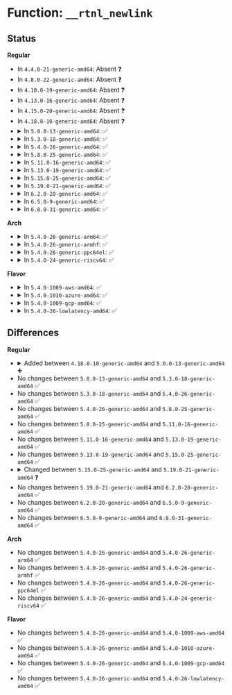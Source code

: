 # Function: <code>__rtnl_newlink</code>

## Status
<b>Regular</b>
<ul>
<li>
In <code>4.4.0-21-generic-amd64</code>: Absent ❓
</li>
<li>
In <code>4.8.0-22-generic-amd64</code>: Absent ❓
</li>
<li>
In <code>4.10.0-19-generic-amd64</code>: Absent ❓
</li>
<li>
In <code>4.13.0-16-generic-amd64</code>: Absent ❓
</li>
<li>
In <code>4.15.0-20-generic-amd64</code>: Absent ❓
</li>
<li>
In <code>4.18.0-10-generic-amd64</code>: Absent ❓
</li>
<li>
<details>
<summary>In <code>5.0.0-13-generic-amd64</code>: ✅</summary>

```c
int __rtnl_newlink(struct sk_buff * skb, struct nlmsghdr * nlh, struct nlattr * * attr, struct netlink_ext_ack * extack)
```

```json
{
  "name": "__rtnl_newlink",
  "collision_type": "Unique Static",
  "inline_type": "No",
  "funcs": [
    {
      "addr": 18446744071588088592,
      "name": "__rtnl_newlink",
      "external": false,
      "loc": "net/core/rtnetlink.c:2976",
      "file": "net/core/rtnetlink.c",
      "inline": "seen, unknown",
      "caller_inline": [],
      "caller_func": [
        "net/core/rtnetlink.c:rtnl_newlink"
      ]
    }
  ],
  "symbols": [
    {
      "addr": 18446744071588088592,
      "name": "__rtnl_newlink",
      "section": ".text",
      "bind": "STB_LOCAL",
      "size": 2308
    }
  ]
}
```
</details>
</li>
<li>
<details>
<summary>In <code>5.3.0-18-generic-amd64</code>: ✅</summary>

```c
int __rtnl_newlink(struct sk_buff * skb, struct nlmsghdr * nlh, struct nlattr * * attr, struct netlink_ext_ack * extack)
```

```json
{
  "name": "__rtnl_newlink",
  "collision_type": "Unique Static",
  "inline_type": "No",
  "funcs": [
    {
      "addr": 18446744071588403568,
      "name": "__rtnl_newlink",
      "external": false,
      "loc": "net/core/rtnetlink.c:2987",
      "file": "net/core/rtnetlink.c",
      "inline": "seen, unknown",
      "caller_inline": [],
      "caller_func": [
        "net/core/rtnetlink.c:rtnl_newlink"
      ]
    }
  ],
  "symbols": [
    {
      "addr": 18446744071588403568,
      "name": "__rtnl_newlink",
      "section": ".text",
      "bind": "STB_LOCAL",
      "size": 2402
    }
  ]
}
```
</details>
</li>
<li>
<details>
<summary>In <code>5.4.0-26-generic-amd64</code>: ✅</summary>

```c
int __rtnl_newlink(struct sk_buff * skb, struct nlmsghdr * nlh, struct nlattr * * attr, struct netlink_ext_ack * extack)
```

```json
{
  "name": "__rtnl_newlink",
  "collision_type": "Unique Static",
  "inline_type": "No",
  "funcs": [
    {
      "addr": 18446744071588609952,
      "name": "__rtnl_newlink",
      "external": false,
      "loc": "net/core/rtnetlink.c:3018",
      "file": "net/core/rtnetlink.c",
      "inline": "seen, unknown",
      "caller_inline": [],
      "caller_func": [
        "net/core/rtnetlink.c:rtnl_newlink"
      ]
    }
  ],
  "symbols": [
    {
      "addr": 18446744071588609952,
      "name": "__rtnl_newlink",
      "section": ".text",
      "bind": "STB_LOCAL",
      "size": 2402
    }
  ]
}
```
</details>
</li>
<li>
<details>
<summary>In <code>5.8.0-25-generic-amd64</code>: ✅</summary>

```c
int __rtnl_newlink(struct sk_buff * skb, struct nlmsghdr * nlh, struct nlattr * * attr, struct netlink_ext_ack * extack)
```

```json
{
  "name": "__rtnl_newlink",
  "collision_type": "Unique Static",
  "inline_type": "No",
  "funcs": [
    {
      "addr": 18446744071589449536,
      "name": "__rtnl_newlink",
      "external": false,
      "loc": "net/core/rtnetlink.c:3132",
      "file": "net/core/rtnetlink.c",
      "inline": "seen, unknown",
      "caller_inline": [],
      "caller_func": [
        "net/core/rtnetlink.c:rtnl_newlink"
      ]
    }
  ],
  "symbols": [
    {
      "addr": 18446744071589449536,
      "name": "__rtnl_newlink",
      "section": ".text",
      "bind": "STB_LOCAL",
      "size": 2505
    }
  ]
}
```
</details>
</li>
<li>
<details>
<summary>In <code>5.11.0-16-generic-amd64</code>: ✅</summary>

```c
int __rtnl_newlink(struct sk_buff * skb, struct nlmsghdr * nlh, struct nlattr * * attr, struct netlink_ext_ack * extack)
```

```json
{
  "name": "__rtnl_newlink",
  "collision_type": "Unique Static",
  "inline_type": "No",
  "funcs": [
    {
      "addr": 18446744071589450816,
      "name": "__rtnl_newlink",
      "external": false,
      "loc": "net/core/rtnetlink.c:3236",
      "file": "net/core/rtnetlink.c",
      "inline": "seen, unknown",
      "caller_inline": [],
      "caller_func": [
        "net/core/rtnetlink.c:rtnl_newlink"
      ]
    }
  ],
  "symbols": [
    {
      "addr": 18446744071589450816,
      "name": "__rtnl_newlink",
      "section": ".text",
      "bind": "STB_LOCAL",
      "size": 2500
    }
  ]
}
```
</details>
</li>
<li>
<details>
<summary>In <code>5.13.0-19-generic-amd64</code>: ✅</summary>

```c
int __rtnl_newlink(struct sk_buff * skb, struct nlmsghdr * nlh, struct nlattr * * attr, struct netlink_ext_ack * extack)
```

```json
{
  "name": "__rtnl_newlink",
  "collision_type": "Unique Static",
  "inline_type": "No",
  "funcs": [
    {
      "addr": 18446744071589347856,
      "name": "__rtnl_newlink",
      "external": false,
      "loc": "net/core/rtnetlink.c:3234",
      "file": "net/core/rtnetlink.c",
      "inline": "seen, unknown",
      "caller_inline": [],
      "caller_func": [
        "net/core/rtnetlink.c:rtnl_newlink"
      ]
    }
  ],
  "symbols": [
    {
      "addr": 18446744071589347856,
      "name": "__rtnl_newlink",
      "section": ".text",
      "bind": "STB_LOCAL",
      "size": 2551
    }
  ]
}
```
</details>
</li>
<li>
<details>
<summary>In <code>5.15.0-25-generic-amd64</code>: ✅</summary>

```c
int __rtnl_newlink(struct sk_buff * skb, struct nlmsghdr * nlh, struct nlattr * * attr, struct netlink_ext_ack * extack)
```

```json
{
  "name": "__rtnl_newlink",
  "collision_type": "Unique Static",
  "inline_type": "No",
  "funcs": [
    {
      "addr": 18446744071590078464,
      "name": "__rtnl_newlink",
      "external": false,
      "loc": "net/core/rtnetlink.c:3253",
      "file": "net/core/rtnetlink.c",
      "inline": "seen, unknown",
      "caller_inline": [],
      "caller_func": [
        "net/core/rtnetlink.c:rtnl_newlink"
      ]
    }
  ],
  "symbols": [
    {
      "addr": 18446744071590078464,
      "name": "__rtnl_newlink",
      "section": ".text",
      "bind": "STB_LOCAL",
      "size": 2586
    }
  ]
}
```
</details>
</li>
<li>
<details>
<summary>In <code>5.19.0-21-generic-amd64</code>: ✅</summary>

```c
int __rtnl_newlink(struct sk_buff * skb, struct nlmsghdr * nlh, struct rtnl_newlink_tbs * tbs, struct netlink_ext_ack * extack)
```

```json
{
  "name": "__rtnl_newlink",
  "collision_type": "Unique Static",
  "inline_type": "No",
  "funcs": [
    {
      "addr": 18446744071591626096,
      "name": "__rtnl_newlink",
      "external": false,
      "loc": "net/core/rtnetlink.c:3407",
      "file": "net/core/rtnetlink.c",
      "inline": "seen, unknown",
      "caller_inline": [],
      "caller_func": [
        "net/core/rtnetlink.c:rtnl_newlink"
      ]
    }
  ],
  "symbols": [
    {
      "addr": 18446744071591626096,
      "name": "__rtnl_newlink",
      "section": ".text",
      "bind": "STB_LOCAL",
      "size": 1801
    }
  ]
}
```
</details>
</li>
<li>
<details>
<summary>In <code>6.2.0-20-generic-amd64</code>: ✅</summary>

```c
int __rtnl_newlink(struct sk_buff * skb, struct nlmsghdr * nlh, struct rtnl_newlink_tbs * tbs, struct netlink_ext_ack * extack)
```

```json
{
  "name": "__rtnl_newlink",
  "collision_type": "Unique Static",
  "inline_type": "No",
  "funcs": [
    {
      "addr": 18446744071593408672,
      "name": "__rtnl_newlink",
      "external": false,
      "loc": "net/core/rtnetlink.c:3451",
      "file": "net/core/rtnetlink.c",
      "inline": "seen, unknown",
      "caller_inline": [],
      "caller_func": [
        "net/core/rtnetlink.c:rtnl_newlink"
      ]
    }
  ],
  "symbols": [
    {
      "addr": 18446744071593408672,
      "name": "__rtnl_newlink",
      "section": ".text",
      "bind": "STB_LOCAL",
      "size": 1805
    }
  ]
}
```
</details>
</li>
<li>
<details>
<summary>In <code>6.5.0-9-generic-amd64</code>: ✅</summary>

```c
int __rtnl_newlink(struct sk_buff * skb, struct nlmsghdr * nlh, struct rtnl_newlink_tbs * tbs, struct netlink_ext_ack * extack)
```

```json
{
  "name": "__rtnl_newlink",
  "collision_type": "Unique Static",
  "inline_type": "No",
  "funcs": [
    {
      "addr": 18446744071593872784,
      "name": "__rtnl_newlink",
      "external": false,
      "loc": "net/core/rtnetlink.c:3530",
      "file": "net/core/rtnetlink.c",
      "inline": "seen, unknown",
      "caller_inline": [],
      "caller_func": [
        "net/core/rtnetlink.c:rtnl_newlink"
      ]
    }
  ],
  "symbols": [
    {
      "addr": 18446744071593872784,
      "name": "__rtnl_newlink",
      "section": ".text",
      "bind": "STB_LOCAL",
      "size": 1888
    }
  ]
}
```
</details>
</li>
<li>
<details>
<summary>In <code>6.8.0-31-generic-amd64</code>: ✅</summary>

```c
int __rtnl_newlink(struct sk_buff * skb, struct nlmsghdr * nlh, struct rtnl_newlink_tbs * tbs, struct netlink_ext_ack * extack)
```

```json
{
  "name": "__rtnl_newlink",
  "collision_type": "Unique Static",
  "inline_type": "No",
  "funcs": [
    {
      "addr": 18446744071594656000,
      "name": "__rtnl_newlink",
      "external": false,
      "loc": "net/core/rtnetlink.c:3562",
      "file": "net/core/rtnetlink.c",
      "inline": "seen, unknown",
      "caller_inline": [],
      "caller_func": [
        "net/core/rtnetlink.c:rtnl_newlink"
      ]
    }
  ],
  "symbols": [
    {
      "addr": 18446744071594656000,
      "name": "__rtnl_newlink",
      "section": ".text",
      "bind": "STB_LOCAL",
      "size": 1911
    }
  ]
}
```
</details>
</li>
</ul>
<b>Arch</b>
<ul>
<li>
<details>
<summary>In <code>5.4.0-26-generic-arm64</code>: ✅</summary>

```c
int __rtnl_newlink(struct sk_buff * skb, struct nlmsghdr * nlh, struct nlattr * * attr, struct netlink_ext_ack * extack)
```

```json
{
  "name": "__rtnl_newlink",
  "collision_type": "Unique Static",
  "inline_type": "No",
  "funcs": [
    {
      "addr": 18446603336502156376,
      "name": "__rtnl_newlink",
      "external": false,
      "loc": "net/core/rtnetlink.c:3018",
      "file": "net/core/rtnetlink.c",
      "inline": "seen, unknown",
      "caller_inline": [],
      "caller_func": [
        "net/core/rtnetlink.c:rtnl_newlink"
      ]
    }
  ],
  "symbols": [
    {
      "addr": 18446603336502156376,
      "name": "__rtnl_newlink",
      "section": ".text",
      "bind": "STB_LOCAL",
      "size": 1776
    }
  ]
}
```
</details>
</li>
<li>
<details>
<summary>In <code>5.4.0-26-generic-armhf</code>: ✅</summary>

```c
int __rtnl_newlink(struct sk_buff * skb, struct nlmsghdr * nlh, struct nlattr * * attr, struct netlink_ext_ack * extack)
```

```json
{
  "name": "__rtnl_newlink",
  "collision_type": "Unique Static",
  "inline_type": "No",
  "funcs": [
    {
      "addr": 3234899184,
      "name": "__rtnl_newlink",
      "external": false,
      "loc": "net/core/rtnetlink.c:3018",
      "file": "net/core/rtnetlink.c",
      "inline": "seen, unknown",
      "caller_inline": [],
      "caller_func": [
        "net/core/rtnetlink.c:rtnl_newlink"
      ]
    }
  ],
  "symbols": [
    {
      "addr": 3234899184,
      "name": "__rtnl_newlink",
      "section": ".text",
      "bind": "STB_LOCAL",
      "size": 1932
    }
  ]
}
```
</details>
</li>
<li>
<details>
<summary>In <code>5.4.0-26-generic-ppc64el</code>: ✅</summary>

```c
int __rtnl_newlink(struct sk_buff * skb, struct nlmsghdr * nlh, struct nlattr * * attr, struct netlink_ext_ack * extack)
```

```json
{
  "name": "__rtnl_newlink",
  "collision_type": "Unique Static",
  "inline_type": "No",
  "funcs": [
    {
      "addr": 13835058055295625424,
      "name": "__rtnl_newlink",
      "external": false,
      "loc": "net/core/rtnetlink.c:3018",
      "file": "net/core/rtnetlink.c",
      "inline": "seen, unknown",
      "caller_inline": [],
      "caller_func": [
        "net/core/rtnetlink.c:rtnl_newlink"
      ]
    }
  ],
  "symbols": [
    {
      "addr": 13835058055295625424,
      "name": "__rtnl_newlink",
      "section": ".text",
      "bind": "STB_LOCAL",
      "size": 2320
    }
  ]
}
```
</details>
</li>
<li>
<details>
<summary>In <code>5.4.0-24-generic-riscv64</code>: ✅</summary>

```c
int __rtnl_newlink(struct sk_buff * skb, struct nlmsghdr * nlh, struct nlattr * * attr, struct netlink_ext_ack * extack)
```

```json
{
  "name": "__rtnl_newlink",
  "collision_type": "Unique Static",
  "inline_type": "No",
  "funcs": [
    {
      "addr": 18446743936278411482,
      "name": "__rtnl_newlink",
      "external": false,
      "loc": "net/core/rtnetlink.c:3018",
      "file": "net/core/rtnetlink.c",
      "inline": "seen, unknown",
      "caller_inline": [],
      "caller_func": [
        "net/core/rtnetlink.c:rtnl_newlink"
      ]
    }
  ],
  "symbols": [
    {
      "addr": 18446743936278411482,
      "name": "__rtnl_newlink",
      "section": ".text",
      "bind": "STB_LOCAL",
      "size": 1564
    }
  ]
}
```
</details>
</li>
</ul>
<b>Flavor</b>
<ul>
<li>
<details>
<summary>In <code>5.4.0-1009-aws-amd64</code>: ✅</summary>

```c
int __rtnl_newlink(struct sk_buff * skb, struct nlmsghdr * nlh, struct nlattr * * attr, struct netlink_ext_ack * extack)
```

```json
{
  "name": "__rtnl_newlink",
  "collision_type": "Unique Static",
  "inline_type": "No",
  "funcs": [
    {
      "addr": 18446744071588216688,
      "name": "__rtnl_newlink",
      "external": false,
      "loc": "net/core/rtnetlink.c:3018",
      "file": "net/core/rtnetlink.c",
      "inline": "seen, unknown",
      "caller_inline": [],
      "caller_func": [
        "net/core/rtnetlink.c:rtnl_newlink"
      ]
    }
  ],
  "symbols": [
    {
      "addr": 18446744071588216688,
      "name": "__rtnl_newlink",
      "section": ".text",
      "bind": "STB_LOCAL",
      "size": 2402
    }
  ]
}
```
</details>
</li>
<li>
<details>
<summary>In <code>5.4.0-1010-azure-amd64</code>: ✅</summary>

```c
int __rtnl_newlink(struct sk_buff * skb, struct nlmsghdr * nlh, struct nlattr * * attr, struct netlink_ext_ack * extack)
```

```json
{
  "name": "__rtnl_newlink",
  "collision_type": "Unique Static",
  "inline_type": "No",
  "funcs": [
    {
      "addr": 18446744071587929520,
      "name": "__rtnl_newlink",
      "external": false,
      "loc": "net/core/rtnetlink.c:3018",
      "file": "net/core/rtnetlink.c",
      "inline": "seen, unknown",
      "caller_inline": [],
      "caller_func": [
        "net/core/rtnetlink.c:rtnl_newlink"
      ]
    }
  ],
  "symbols": [
    {
      "addr": 18446744071587929520,
      "name": "__rtnl_newlink",
      "section": ".text",
      "bind": "STB_LOCAL",
      "size": 2402
    }
  ]
}
```
</details>
</li>
<li>
<details>
<summary>In <code>5.4.0-1009-gcp-amd64</code>: ✅</summary>

```c
int __rtnl_newlink(struct sk_buff * skb, struct nlmsghdr * nlh, struct nlattr * * attr, struct netlink_ext_ack * extack)
```

```json
{
  "name": "__rtnl_newlink",
  "collision_type": "Unique Static",
  "inline_type": "No",
  "funcs": [
    {
      "addr": 18446744071588548512,
      "name": "__rtnl_newlink",
      "external": false,
      "loc": "net/core/rtnetlink.c:3018",
      "file": "net/core/rtnetlink.c",
      "inline": "seen, unknown",
      "caller_inline": [],
      "caller_func": [
        "net/core/rtnetlink.c:rtnl_newlink"
      ]
    }
  ],
  "symbols": [
    {
      "addr": 18446744071588548512,
      "name": "__rtnl_newlink",
      "section": ".text",
      "bind": "STB_LOCAL",
      "size": 2402
    }
  ]
}
```
</details>
</li>
<li>
<details>
<summary>In <code>5.4.0-26-lowlatency-amd64</code>: ✅</summary>

```c
int __rtnl_newlink(struct sk_buff * skb, struct nlmsghdr * nlh, struct nlattr * * attr, struct netlink_ext_ack * extack)
```

```json
{
  "name": "__rtnl_newlink",
  "collision_type": "Unique Static",
  "inline_type": "No",
  "funcs": [
    {
      "addr": 18446744071588685984,
      "name": "__rtnl_newlink",
      "external": false,
      "loc": "net/core/rtnetlink.c:3018",
      "file": "net/core/rtnetlink.c",
      "inline": "seen, unknown",
      "caller_inline": [],
      "caller_func": [
        "net/core/rtnetlink.c:rtnl_newlink"
      ]
    }
  ],
  "symbols": [
    {
      "addr": 18446744071588685984,
      "name": "__rtnl_newlink",
      "section": ".text",
      "bind": "STB_LOCAL",
      "size": 2402
    }
  ]
}
```
</details>
</li>
</ul>

## Differences
<b>Regular</b>
<ul>
<li>
<details>
<summary>Added between <code>4.18.0-10-generic-amd64</code> and <code>5.0.0-13-generic-amd64</code> ➕</summary>

```c
int __rtnl_newlink(struct sk_buff * skb, struct nlmsghdr * nlh, struct nlattr * * attr, struct netlink_ext_ack * extack)
```
</details>
</li>
<li>
No changes between <code>5.0.0-13-generic-amd64</code> and <code>5.3.0-18-generic-amd64</code> ✅
</li>
<li>
No changes between <code>5.3.0-18-generic-amd64</code> and <code>5.4.0-26-generic-amd64</code> ✅
</li>
<li>
No changes between <code>5.4.0-26-generic-amd64</code> and <code>5.8.0-25-generic-amd64</code> ✅
</li>
<li>
No changes between <code>5.8.0-25-generic-amd64</code> and <code>5.11.0-16-generic-amd64</code> ✅
</li>
<li>
No changes between <code>5.11.0-16-generic-amd64</code> and <code>5.13.0-19-generic-amd64</code> ✅
</li>
<li>
No changes between <code>5.13.0-19-generic-amd64</code> and <code>5.15.0-25-generic-amd64</code> ✅
</li>
<li>
<details>
<summary>Changed between <code>5.15.0-25-generic-amd64</code> and <code>5.19.0-21-generic-amd64</code> ❓</summary>
<ul>
<li>
<b>Param added. </b>
<code>struct rtnl_newlink_tbs * tbs</code>
</li>
<li>
<b>Param removed. </b>
<code>struct nlattr * * attr</code>
</li>
</ul>
</details>
</li>
<li>
No changes between <code>5.19.0-21-generic-amd64</code> and <code>6.2.0-20-generic-amd64</code> ✅
</li>
<li>
No changes between <code>6.2.0-20-generic-amd64</code> and <code>6.5.0-9-generic-amd64</code> ✅
</li>
<li>
No changes between <code>6.5.0-9-generic-amd64</code> and <code>6.8.0-31-generic-amd64</code> ✅
</li>
</ul>
<b>Arch</b>
<ul>
<li>
No changes between <code>5.4.0-26-generic-amd64</code> and <code>5.4.0-26-generic-arm64</code> ✅
</li>
<li>
No changes between <code>5.4.0-26-generic-amd64</code> and <code>5.4.0-26-generic-armhf</code> ✅
</li>
<li>
No changes between <code>5.4.0-26-generic-amd64</code> and <code>5.4.0-26-generic-ppc64el</code> ✅
</li>
<li>
No changes between <code>5.4.0-26-generic-amd64</code> and <code>5.4.0-24-generic-riscv64</code> ✅
</li>
</ul>
<b>Flavor</b>
<ul>
<li>
No changes between <code>5.4.0-26-generic-amd64</code> and <code>5.4.0-1009-aws-amd64</code> ✅
</li>
<li>
No changes between <code>5.4.0-26-generic-amd64</code> and <code>5.4.0-1010-azure-amd64</code> ✅
</li>
<li>
No changes between <code>5.4.0-26-generic-amd64</code> and <code>5.4.0-1009-gcp-amd64</code> ✅
</li>
<li>
No changes between <code>5.4.0-26-generic-amd64</code> and <code>5.4.0-26-lowlatency-amd64</code> ✅
</li>
</ul>
